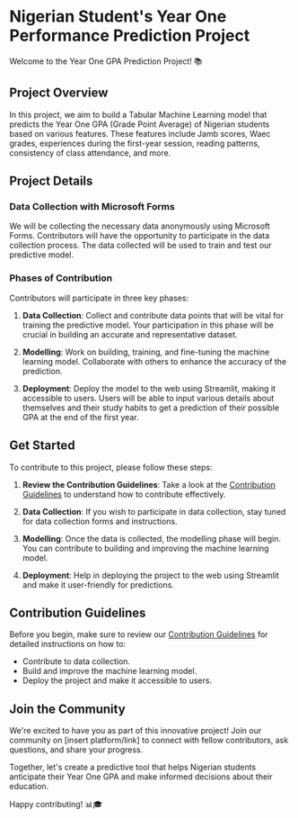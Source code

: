 # Nigerian Student's Year One Performance Prediction Project

Welcome to the Year One GPA Prediction Project! 📚

## Project Overview

In this project, we aim to build a Tabular Machine Learning model that predicts the Year One GPA (Grade Point Average) of Nigerian students based on various features. These features include Jamb scores, Waec grades, experiences during the first-year session, reading patterns, consistency of class attendance, and more.

## Project Details

### Data Collection with Microsoft Forms

We will be collecting the necessary data anonymously using Microsoft Forms. Contributors will have the opportunity to participate in the data collection process. The data collected will be used to train and test our predictive model.

### Phases of Contribution

Contributors will participate in three key phases:

1. **Data Collection**: Collect and contribute data points that will be vital for training the predictive model. Your participation in this phase will be crucial in building an accurate and representative dataset.

2. **Modelling**: Work on building, training, and fine-tuning the machine learning model. Collaborate with others to enhance the accuracy of the prediction.

3. **Deployment**: Deploy the model to the web using Streamlit, making it accessible to users. Users will be able to input various details about themselves and their study habits to get a prediction of their possible GPA at the end of the first year.

## Get Started

To contribute to this project, please follow these steps:

1. **Review the Contribution Guidelines**: Take a look at the [Contribution Guidelines](CONTRIBUTING.md) to understand how to contribute effectively.

2. **Data Collection**: If you wish to participate in data collection, stay tuned for data collection forms and instructions.

3. **Modelling**: Once the data is collected, the modelling phase will begin. You can contribute to building and improving the machine learning model.

4. **Deployment**: Help in deploying the project to the web using Streamlit and make it user-friendly for predictions.

## Contribution Guidelines

Before you begin, make sure to review our [Contribution Guidelines](https://github.com/mlsanigeria/AI-Hacktober-MLSA/blob/main/CONTRIBUTING.md) for detailed instructions on how to:

- Contribute to data collection.
- Build and improve the machine learning model.
- Deploy the project and make it accessible to users.

## Join the Community

We're excited to have you as part of this innovative project! Join our community on [insert platform/link] to connect with fellow contributors, ask questions, and share your progress.

Together, let's create a predictive tool that helps Nigerian students anticipate their Year One GPA and make informed decisions about their education.

Happy contributing! 📊🎓

